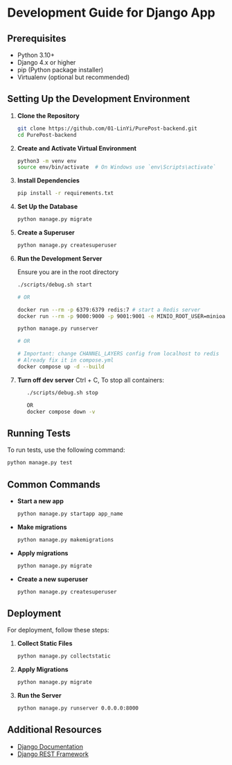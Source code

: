 # Development Guide for Django App

## Prerequisites

- Python 3.10+
- Django 4.x or higher
- pip (Python package installer)
- Virtualenv (optional but recommended)

## Setting Up the Development Environment

1. **Clone the Repository**

   ```bash
   git clone https://github.com/01-LinYi/PurePost-backend.git
   cd PurePost-backend
   ```

2. **Create and Activate Virtual Environment**

   ```bash
   python3 -m venv env
   source env/bin/activate  # On Windows use `env\Scripts\activate`
   ```

3. **Install Dependencies**

   ```bash
   pip install -r requirements.txt
   ```

4. **Set Up the Database**

   ```bash
   python manage.py migrate
   ```

5. **Create a Superuser**

   ```bash
   python manage.py createsuperuser
   ```

6. **Run the Development Server**

   Ensure you are in the root directory

   ```bash
   ./scripts/debug.sh start

   # OR

   docker run --rm -p 6379:6379 redis:7 # start a Redis server
   docker run --rm -p 9000:9000 -p 9001:9001 -e MINIO_ROOT_USER=minioadmin -e MINIO_ROOT_PASSWORD=minioadmin minio/minio server /data --console-address ":9001" # start a MinIO server

   python manage.py runserver

   # OR

   # Important: change CHANNEL_LAYERS config from localhost to redis
   # Already fix it in compose.yml
   docker compose up -d --build
   ```

7. **Turn off dev server**
   Ctrl + C,
   To stop all containers:

   ```bash
      ./scripts/debug.sh stop

      OR
      docker compose down -v
   ```

## Running Tests

To run tests, use the following command:

```bash
python manage.py test
```

## Common Commands

- **Start a new app**

  ```bash
  python manage.py startapp app_name
  ```

- **Make migrations**

  ```bash
  python manage.py makemigrations
  ```

- **Apply migrations**

  ```bash
  python manage.py migrate
  ```

- **Create a new superuser**

  ```bash
  python manage.py createsuperuser
  ```

## Deployment

For deployment, follow these steps:

1. **Collect Static Files**

   ```bash
   python manage.py collectstatic
   ```

2. **Apply Migrations**

   ```bash
   python manage.py migrate
   ```

3. **Run the Server**

   ```bash
   python manage.py runserver 0.0.0.0:8000
   ```

## Additional Resources

- [Django Documentation](https://docs.djangoproject.com/en/stable/)
- [Django REST Framework](https://www.django-rest-framework.org/)
